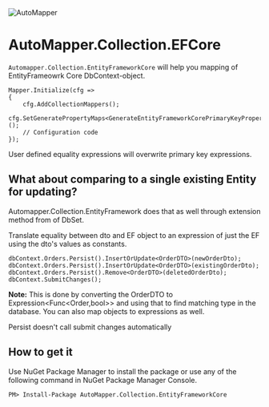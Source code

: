 <img src="https://s3.amazonaws.com/automapper/logo.png" alt="AutoMapper"> 

AutoMapper.Collection.EFCore
================================
`Automapper.Collection.EntityFrameworkCore` will help you mapping of EntityFrameowrk Core DbContext-object.
	
    Mapper.Initialize(cfg =>
    {
        cfg.AddCollectionMappers();
        cfg.SetGeneratePropertyMaps<GenerateEntityFrameworkCorePrimaryKeyPropertyMaps<DB>>();
        // Configuration code
    });

User defined equality expressions will overwrite primary key expressions.

What about comparing to a single existing Entity for updating?
--------------------------------
Automapper.Collection.EntityFramework does that as well through extension method from of DbSet<TEntity>.

Translate equality between dto and EF object to an expression of just the EF using the dto's values as constants.

	dbContext.Orders.Persist().InsertOrUpdate<OrderDTO>(newOrderDto);
	dbContext.Orders.Persist().InsertOrUpdate<OrderDTO>(existingOrderDto);
	dbContext.Orders.Persist().Remove<OrderDTO>(deletedOrderDto);
	dbContext.SubmitChanges();

**Note:** This is done by converting the OrderDTO to Expression<Func<Order,bool>> and using that to find matching type in the database.  You can also map objects to expressions as well.

Persist doesn't call submit changes automatically

How to get it
--------------------------------
Use NuGet Package Manager to install the package or use any of the following command in NuGet Package Manager Console.
	
	PM> Install-Package AutoMapper.Collection.EntityFrameworkCore
